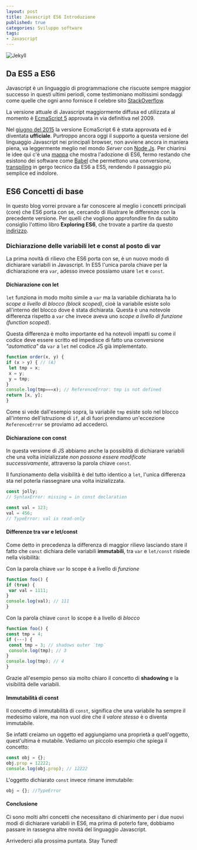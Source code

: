 ```yaml
---
layout: post
title: Javascript ES6 Introduzione
published: true
categories: Sviluppo software
tags:
- Javascript
---
```

![Jekyll]({{site.baseurl}}/assets/es6-logo-low.jpg)
## Da ES5 a ES6
Javascript è un linguaggio di programmazione che riscuote sempre maggior successo in questi ultimi periodi, come testimoniano moltissimi sondaggi come quelle che ogni anno fornisce il celebre sito [StackOverflow](https://insights.stackoverflow.com/survey/2017#technology).<!--more-->

La versione attuale di Javascript maggiormente diffusa ed utilizzata al momento è [EcmaScript 5](https://it.wikipedia.org/wiki/ECMAScript) approvata in via definitiva nel 2009.<br/>

Nel [giugno del 2015](http://www.ecma-international.org/news/Publication%20of%20ECMA-262%206th%20edition.htm) la versione EcmaScript 6 è stata approvata ed è diventata **ufficiale**.
Purtroppo ancora oggi il supporto a questa versione del linguaggio Javascript nei principali browser, non avviene ancora in maniera piena, va leggermente meglio nel mondo *Server* con [Node Js](http://nodejs.org).
Per chiarirsi le idee qui c'è una [mappa](http://kangax.github.io/compat-table/es6/) che mostra l'adozione di ES6, fermo restando che esistono dei software come [Babel](https://babeljs.io) che permettono una conversione, [transpiling](https://www.stevefenton.co.uk/2012/11/compiling-vs-transpiling/) in gergo tecnico da ES6 a ES5, rendendo il passaggio più semplice ed indolore.
## ES6 Concetti di base
In questo blog vorrei provare a far conoscere al meglio i concetti principali (core) che ES6 porta con se, cercando di illustrare le differenze con la precedente versione.
Per quelli che vogliono approfondire fin da subito consiglio l'ottimo libro **Exploring ES6**, che trovate a partire da questo [indirizzo](http://exploringjs.com/es6.html).

### Dichiarazione delle variabili let e const al posto di var
La prima novità di rilievo che ES6 porta con se, è un nuovo modo di dichiarare variabili in Javascript.
In ES5 l'unica parola chiave per la dichiarazione era `var`, adesso invece possiamo usare `let` e `const`.
#### Dichiarazione con let
`let` funziona in modo molto simile a `var` ma la variabile dichiarata ha lo *scope a livello di blocco (block scoped)*, cioè la variabile esiste solo all'interno del blocco dove è stata dichiarata. Questa è una notevole differenza rispetto a `var` che invece aveva uno *scope a livello di funzione (function scoped)*.

Questa differenza è molto importante ed ha notevoli impatti su come il codice deve essere scritto ed impedisce di fatto una conversione *"automatica"* da `var` a `let` nel codice JS già implementato.

```javascript
function order(x, y) {
if (x > y) { // (A)
 let tmp = x;
 x = y;
 y = tmp;
}
console.log(tmp===x); // ReferenceError: tmp is not defined
return [x, y];
}
```
Come si vede dall'esempio sopra, la variabile `tmp` esiste solo nel blocco all'interno dell'istruzione di `if`, al di fuori prendiamo un'eccezione `ReferenceError` se proviamo ad accederci.

#### Dichiarazione con const
In questa versione di JS abbiamo anche la possiblità di dichiarare variabili che una volta inizializzate *non possono essere modificate successivamente*, attraverso la parola chiave `const`.

Il funzionamento della visibilità è del tutto identico a `let`, l'unica differenza sta nel poterla riassegnare una volta inizializzata.

```javascript
const jolly;
// SyntaxError: missing = in const declaration

const val = 123;
val = 456;
// TypeError: val is read-only
```

#### Differenze tra var e let/const
Come detto in precedenza la differenza di maggior rilievo lasciando stare il fatto che `const` dichiara delle variabili **immutabili**, tra `var` e `let/const` risiede nella visibilità:

Con la parola chiave `var` lo scope è a livello di *funzione*

```javascript
function foo() {
if (true) {
 var val = 1111;
}
console.log(val); // 111
}
```
Con la parola chiave `const` lo scope è a livello di *blocco*

```javascript
function foo() {
const tmp = 4;
if (···) {
 const tmp = 3; // shadows outer `tmp`
 console.log(tmp); // 3
}
console.log(tmp); // 4
}
```

Grazie all'esempio penso sia molto chiaro il concetto di **shadowing** e la visibilità delle variabili.

#### Immutabilità di const
Il concetto di immutabilità di `const`, significa che una variabile ha sempre il medesimo valore, ma non vuol dire che il *valore stesso* è o diventa immutabile.

Se infatti creiamo un oggetto ed aggiungiamo una proprietà a quell'oggetto, quest'ultima è mutabile.
Vediamo un piccolo esempio che spiega il concetto:

```javascript
const obj = {};
obj.prop = 12222;
console.log(obj.prop); // 12222
```
L'oggetto dichiarato `const` invece rimane immutabile:

```javascript
obj = {}; //TypeError
```
#### Conclusione
Ci sono molti altri concetti che necessitano di chiarimento per i due nuovi modi di dichiarare variabili in ES6, ma prima di poterlo fare, dobbiamo passare in rassegna altre novità del linguaggio Javascript.

Arrivederci alla prossima puntata.
Stay Tuned!
